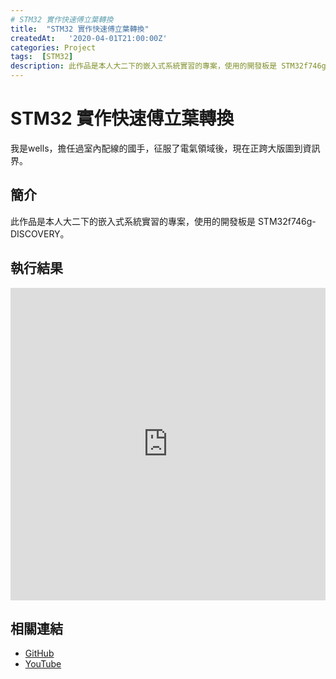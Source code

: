```yaml
---
# STM32 實作快速傅立葉轉換
title:  "STM32 實作快速傅立葉轉換"
createdAt:   '2020-04-01T21:00:00Z'
categories: Project
tags:  [STM32]
description: 此作品是本人大二下的嵌入式系統實習的專案，使用的開發板是 STM32f746g-DISCOVERY。
---
```

# STM32 實作快速傅立葉轉換
我是wells，擔任過室內配線的國手，征服了電氣領域後，現在正跨大版圖到資訊界。

## 簡介
此作品是本人大二下的嵌入式系統實習的專案，使用的開發板是 STM32f746g-DISCOVERY。

## 執行結果

<iframe width="100%" height="500" src="https://www.youtube.com/embed/NJCQbo03_Y8" title="YouTube video player" frameborder="0" allow="accelerometer; autoplay; clipboard-write; encrypted-media; gyroscope; picture-in-picture" allowfullscreen></iframe>

## 相關連結
- [GitHub](https://github.com/jhang-jhe-wei/Fast-Fourier-transform-using-microphone-in-STM32f746g-DISCOVERY)
- [YouTube](https://youtu.be/NJCQbo03_Y8)
